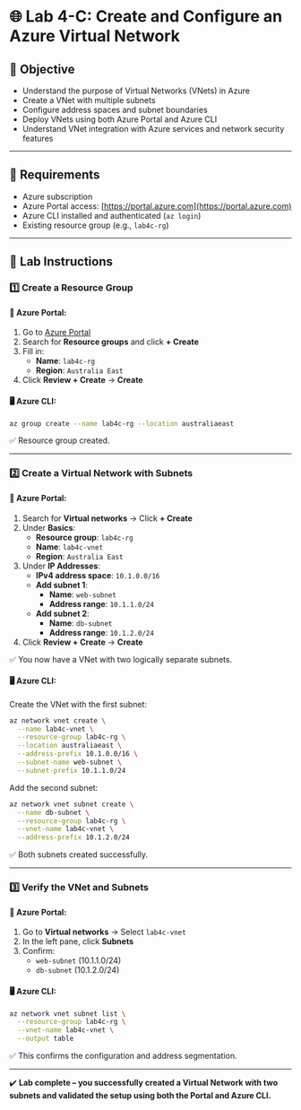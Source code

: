 # 🌐 Lab 4-C: Create and Configure an Azure Virtual Network

## 🎯 Objective

- Understand the purpose of Virtual Networks (VNets) in Azure
- Create a VNet with multiple subnets
- Configure address spaces and subnet boundaries
- Deploy VNets using both Azure Portal and Azure CLI
- Understand VNet integration with Azure services and network security features

---

## 🧰 Requirements

- Azure subscription
- Azure Portal access: [https://portal.azure.com](https://portal.azure.com)
- Azure CLI installed and authenticated (`az login`)
- Existing resource group (e.g., `lab4c-rg`)

---

## 👣 Lab Instructions

### 1️⃣ Create a Resource Group

#### 🔹 Azure Portal:

1. Go to [Azure Portal](https://portal.azure.com)
2. Search for **Resource groups** and click **+ Create**
3. Fill in:
   - **Name**: `lab4c-rg`
   - **Region**: `Australia East`
4. Click **Review + Create** → **Create**

#### 🖥️ Azure CLI:

```bash
az group create --name lab4c-rg --location australiaeast
```

✅ Resource group created.

---

### 2️⃣ Create a Virtual Network with Subnets

#### 🔹 Azure Portal:

1. Search for **Virtual networks** → Click **+ Create**
2. Under **Basics**:
   - **Resource group**: `lab4c-rg`
   - **Name**: `lab4c-vnet`
   - **Region**: `Australia East`
3. Under **IP Addresses**:
   - **IPv4 address space**: `10.1.0.0/16`
   - **Add subnet 1**:
     - **Name**: `web-subnet`
     - **Address range**: `10.1.1.0/24`
   - **Add subnet 2**:
     - **Name**: `db-subnet`
     - **Address range**: `10.1.2.0/24`
4. Click **Review + Create** → **Create**

✅ You now have a VNet with two logically separate subnets.

#### 🖥️ Azure CLI:

Create the VNet with the first subnet:

```bash
az network vnet create \
  --name lab4c-vnet \
  --resource-group lab4c-rg \
  --location australiaeast \
  --address-prefix 10.1.0.0/16 \
  --subnet-name web-subnet \
  --subnet-prefix 10.1.1.0/24
```

Add the second subnet:

```bash
az network vnet subnet create \
  --name db-subnet \
  --resource-group lab4c-rg \
  --vnet-name lab4c-vnet \
  --address-prefix 10.1.2.0/24
```

✅ Both subnets created successfully.

---

### 3️⃣ Verify the VNet and Subnets

#### 🔹 Azure Portal:

1. Go to **Virtual networks** → Select `lab4c-vnet`
2. In the left pane, click **Subnets**
3. Confirm:
   - `web-subnet` (10.1.1.0/24)
   - `db-subnet` (10.1.2.0/24)

#### 🖥️ Azure CLI:

```bash
az network vnet subnet list \
  --resource-group lab4c-rg \
  --vnet-name lab4c-vnet \
  --output table
```

✅ This confirms the configuration and address segmentation.

---

✔️ **Lab complete – you successfully created a Virtual Network with two subnets and validated the setup using both the Portal and Azure CLI.**


